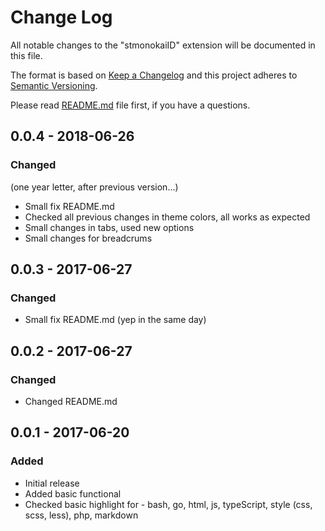 # Change Log
All notable changes to the "stmonokaiID" extension will be documented in this file.

The format is based on [Keep a Changelog](http://keepachangelog.com/en/1.0.0/)
and this project adheres to [Semantic Versioning](http://semver.org/spec/v2.0.0.html).

Please read [README.md](./README.md "Need to read") file first, if you have a questions.

## **0.0.4** - 2018-06-26
### Changed
(one year letter, after previous version...)
- Small fix README.md
- Checked all previous changes in theme colors, all works as expected
- Small changes in tabs, used new options
- Small changes for breadcrums

## **0.0.3** - 2017-06-27
### Changed
- Small fix README.md (yep in the same day)

## **0.0.2** - 2017-06-27
### Changed
- Changed README.md

## **0.0.1** - 2017-06-20
### Added
- Initial release
- Added basic functional
- Checked basic highlight for - bash, go, html, js, typeScript, style (css, scss, less), php, markdown